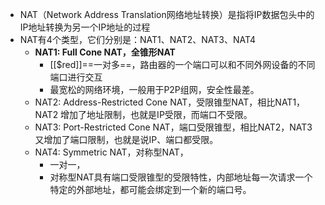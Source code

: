 - NAT（Network Address Translation网络地址转换）是指将IP数据包头中的IP地址转换为另一个IP地址的过程
- NAT有4个类型，它们分别是：NAT1、NAT2、NAT3、NAT4
	- **NAT1: Full Cone NAT，全锥形NAT**
		- [[$red]]==一对多==，路由器的一个端口可以和不同外网设备的不同端口进行交互
		- 最宽松的网络环境，一般用于P2P组网，安全性最差。
	- NAT2: Address-Restricted Cone NAT，受限锥型NAT，相比NAT1，NAT2 增加了地址限制，也就是IP受限，而端口不受限。
	- NAT3: Port-Restricted Cone NAT，端口受限锥型，相比NAT2，NAT3 又增加了端口限制，也就是说IP、端口都受限。
	- NAT4: Symmetric NAT，对称型NAT，
		- 一对一，
		- 对称型NAT具有端口受限锥型的受限特性，内部地址每一次请求一个特定的外部地址，都可能会绑定到一个新的端口号。